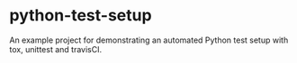 # python-test-setup
An example project for demonstrating an automated Python test setup with tox, unittest and travisCI.
